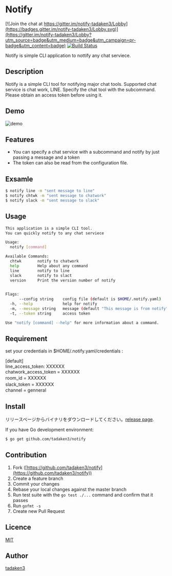 # Notify

[![Join the chat at https://gitter.im/notify-tadaken3/Lobby](https://badges.gitter.im/notify-tadaken3/Lobby.svg)](https://gitter.im/notify-tadaken3/Lobby?utm_source=badge&utm_medium=badge&utm_campaign=pr-badge&utm_content=badge)
[![Build Status](https://secure.travis-ci.org/tadaken3/notify.png)](https://secure.travis-ci.org/tadaken3/notify)

Notify is simple CLI application to nottify any chat serviece.

## Description

Notify is a simple CLI tool for notifying major chat tools. Supported chat service is chat work, LINE. Specify the chat tool with the subcommand. Please obtain an access token before using it.

## Demo

![demo](https://github.com/tadaken3/notify/blob/master/demo.gif)

## Features

- You can specify a chat service with a subcommand and notify by just passing a message and a token
- The token can also be read from the configuration file.

## Exsamle

```bash
$ notify line -m "sent message to line"
$ notify chtwk -m "sent message to chatwork"
$ notify slack -m "sent message to slack"
```

## Usage

```bash
This application is a simple CLI tool.
You can quickly notify to any chat serviece

Usage:
  notify [command]

Available Commands:
  chtwk       notify to chatwork
  help        Help about any command
  line        notify to line
  slack       notify to slact
  version     Print the version number of notify
  

Flags:
      --config string    config file (default is $HOME/.notify.yaml)
  -h, --help             help for notify
  -m, --message string   message (default "This message is from notify")
  -t, --token string     access token

Use "notify [command] --help" for more information about a command.
```

## Requirement

set your credentials in $HOME/.notify.yaml/credentials :

[default]  
line_access_token: XXXXXX  
chatwork_access_token = XXXXXX   
room_id = XXXXXX　  
slack_token = XXXXXX　  
channel = genneral

## Install

リリースページからバイナリをダウンロードしてください。[release page](https://github.com/tadaken3/notify/releases).

If you have Go development environment:
```bash
$ go get github.com/tadaken3/notify
```

## Contribution

1. Fork ([https://github.com/tadaken3/notify](https://github.com/tadaken3/notify))
2. Create a feature branch
3. Commit your changes
4. Rebase your local changes against the master branch
5. Run test suite with the `go test ./...` command and confirm that it passes
6. Run `gofmt -s`
7. Create new Pull Request

## Licence

[MIT](https://github.com/tadaken3/notify/blob/master/LICENSE)

## Author

[tadaken3](https://github.com/tadaken3)
